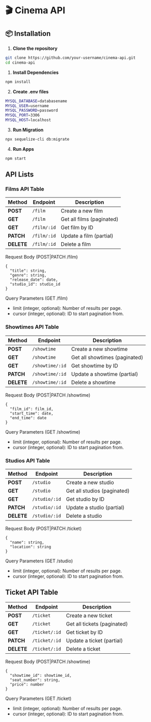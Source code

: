 # 🎬 Cinema API 

## 📦 Installation

1. **Clone the repository**
```sh
git clone https://github.com/your-username/cinema-api.git
cd cinema-api
```

1. **Install Dependencies**
```sh
npm install
```

2. **Create .env files**
```sh
MYSQL_DATABASE=databasename
MYSQL_USER=username
MYSQL_PASSWORD=password
MYSQL_PORT=3306
MYSQL_HOST=localhost
```

3. **Run Migration**
```sh
npx sequelize-cli db:migrate
```
  
4. **Run Apps**
```sh
npm start
```

## API Lists

### Films API Table
| Method | Endpoint         | Description                |
|--------|-----------------|----------------------------|
| **POST**   | `/film`      | Create a new film         |
| **GET**    | `/film`      | Get all films (paginated) |
| **GET**    | `/film/:id`  | Get film by ID            |
| **PATCH**  | `/film/:id`  | Update a film (partial)   |
| **DELETE** | `/film/:id`  | Delete a film             |

Request Body (POST|PATCH /film)
```
{
  "title": string,
  "genre": string,
  "release_date": date,
  "studio_id": studio_id
}
```
Query Parameters (GET /film)
  - limit (integer, optional): Number of results per page.
  - cursor (integer, optional): ID to start pagination from.

### Showtimes API Table
| Method   | Endpoint            | Description                  |
|----------|----------------------|------------------------------|
| **POST**   | `/showtime`     | Create a new showtime       |
| **GET**    | `/showtime`     | Get all showtimes (paginated) |
| **GET**    | `/showtime/:id` | Get showtime by ID          |
| **PATCH**  | `/showtime/:id` | Update a showtime (partial) |
| **DELETE** | `/showtime/:id` | Delete a showtime           |

Request Body (POST|PATCH /showtime)
```
{
  "film_id": film_id,
  "start_time": date,
  "end_time": date
}
```

Query Parameters (GET /showtime)
  - limit (integer, optional): Number of results per page.
  - cursor (integer, optional): ID to start pagination from.

### Studios API Table
| Method   | Endpoint        | Description                |
|----------|----------------|----------------------------|
| **POST**   | `/studio`  | Create a new studio       |
| **GET**    | `/studio`  | Get all studios (paginated) |
| **GET**    | `/studio/:id`  | Get studio by ID            |
| **PATCH**  | `/studio/:id`  | Update a studio (partial)   |
| **DELETE** | `/studio/:id`  | Delete a studio             |

Request Body (POST|PATCH /ticket)
```
{
  "name": string,
  "location": string
}
```

Query Parameters (GET /studio)
  - limit (integer, optional): Number of results per page.
  - cursor (integer, optional): ID to start pagination from.

## Ticket API Table
| Method   | Endpoint        | Description               |
|----------|----------------|---------------------------|
| **POST**   | `/ticket`  | Create a new ticket      |
| **GET**    | `/ticket`  | Get all tickets (paginated) |
| **GET**    | `/ticket/:id`  | Get ticket by ID            |
| **PATCH**  | `/ticket/:id`  | Update a ticket (partial)   |
| **DELETE** | `/ticket/:id`  | Delete a ticket             |

Request Body (POST|PATCH /showtime)
```
{
  "showtime_id": showtime_id,
  "seat_number": string,
  "price": number
}
```

Query Parameters (GET /ticket)
  - limit (integer, optional): Number of results per page.
  - cursor (integer, optional): ID to start pagination from.